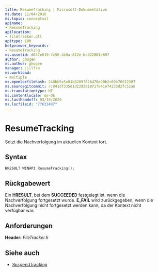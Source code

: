```yaml
---
title: ResumeTracking | Microsoft-Dokumentation
ms.date: 11/04/2016
ms.topic: conceptual
apiname:
- ResumeTracking
apilocation:
- filetracker.dll
apitype: COM
helpviewer_keywords:
- ResumeTracking
ms.assetid: d637e019-7c50-4b0a-812e-bc822001e697
author: ghogen
ms.author: ghogen
manager: jillfra
ms.workload:
- multiple
ms.openlocfilehash: 248bb5e5e01b8209f826478e90b2c60b70922987
ms.sourcegitcommit: cc841df335d1d22d281871fe41e74238d2fc52a6
ms.translationtype: HT
ms.contentlocale: de-DE
ms.lasthandoff: 03/18/2020
ms.locfileid: "77632497"
---
```

# <a name="resumetracking"></a>ResumeTracking

Setzt die Nachverfolgung im aktuellen Kontext fort.

## <a name="syntax"></a>Syntax

```cpp
HRESULT WINAPI ResumeTracking();
```

## <a name="return-value"></a>Rückgabewert

 Ein **HRESULT**, bei dem **SUCCEEDED** festgelegt ist, wenn die Nachverfolgung fortgesetzt wurde. **E_FAIL** wird zurückgegeben, wenn die Nachverfolgung nicht fortgesetzt werden kann, da der Kontext nicht verfügbar war.

## <a name="requirements"></a>Anforderungen

 **Header:** *FileTracker.h*

## <a name="see-also"></a>Siehe auch

- [SuspendTracking](../msbuild/suspendtracking.md)